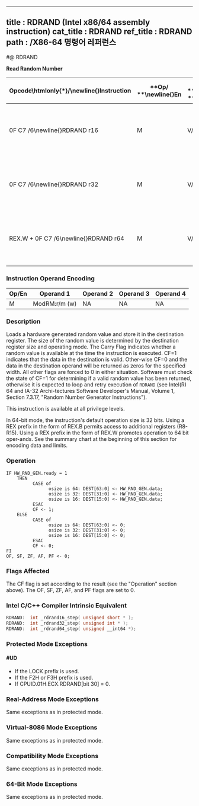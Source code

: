 ----------------------------
title : RDRAND (Intel x86/64 assembly instruction)
cat_title : RDRAND
ref_title : RDRAND
path : /X86-64 명령어 레퍼런스
----------------------------
#@ RDRAND

**Read Random Number**

|**Opcode\htmlonly{*}/**\newline{}**Instruction**|**Op/ **\newline{}**En**|**64/32 bit **\newline{}**Mode **\newline{}**Support**|**CPUID **\newline{}**Feature **\newline{}**Flag**|**Description**|
|------------------------------------------------|------------------------|------------------------------------------------------|--------------------------------------------------|---------------|
|0F C7 /6\newline{}RDRAND r16|M|V/V|RDRAND|Read a 16-bit random number and store in the destination register.|
|0F C7 /6\newline{}RDRAND r32|M|V/V|RDRAND|Read a 32-bit random number and store in the destination register.|
|REX.W + 0F C7 /6\newline{}RDRAND r64|M|V/I|RDRAND|Read a 64-bit random number and store in the destination register.|
### Instruction Operand Encoding


|Op/En|Operand 1|Operand 2|Operand 3|Operand 4|
|-----|---------|---------|---------|---------|
|M|ModRM:r/m (w)|NA|NA|NA|
### Description


Loads a hardware generated random value and store it in the destination register. The size of the random value is determined by the destination register size and operating mode. The Carry Flag indicates whether a random value is available at the time the instruction is executed. CF=1 indicates that the data in the destination is valid. Other-wise CF=0 and the data in the destination operand will be returned as zeros for the specified width. All other flags are forced to 0 in either situation. Software must check the state of CF=1 for determining if a valid random value has been returned, otherwise it is expected to loop and retry execution of `RDRAND` (see Intel(R) 64 and IA-32 Archi-tectures Software Developer's Manual, Volume 1, Section 7.3.17, "Random Number Generator Instructions").

This instruction is available at all privilege levels.

In 64-bit mode, the instruction's default operation size is 32 bits. Using a REX prefix in the form of REX.B permits access to additional registers (R8-R15). Using a REX prefix in the form of REX.W promotes operation to 64 bit oper-ands. See the summary chart at the beginning of this section for encoding data and limits.


### Operation

```info-verb
IF HW_RND_GEN.ready = 1
    THEN 
          CASE of
                osize is 64: DEST[63:0] <- HW_RND_GEN.data;
                osize is 32: DEST[31:0] <- HW_RND_GEN.data;
                osize is 16: DEST[15:0] <- HW_RND_GEN.data;
          ESAC
          CF <- 1;
    ELSE
          CASE of
                osize is 64: DEST[63:0] <- 0;
                osize is 32: DEST[31:0] <- 0;
                osize is 16: DEST[15:0] <- 0;
          ESAC
          CF <- 0;
FI
OF, SF, ZF, AF, PF <- 0;
```
### Flags Affected


The CF flag is set according to the result (see the "Operation" section above). The OF, SF, ZF, AF, and PF flags are set to 0.


### Intel C/C++ Compiler Intrinsic Equivalent

```cpp
RDRAND:  int _rdrand16_step( unsigned short * );
RDRAND:  int _rdrand32_step( unsigned int * );
RDRAND:  int _rdrand64_step( unsigned __int64 *);
```

### Protected Mode Exceptions

#### #UD
* If the LOCK prefix is used.
* If the F2H or F3H prefix is used.
* If CPUID.01H:ECX.RDRAND[bit 30] = 0.

### Real-Address Mode Exceptions



Same exceptions as in protected mode.


### Virtual-8086 Mode Exceptions



Same exceptions as in protected mode.


### Compatibility Mode Exceptions



Same exceptions as in protected mode.


### 64-Bit Mode Exceptions



Same exceptions as in protected mode.

